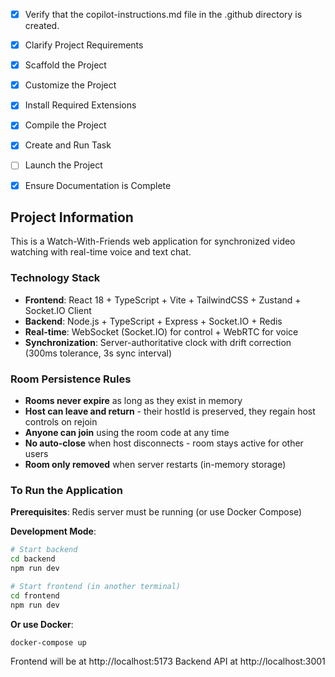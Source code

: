 <!-- Use this file to provide workspace-specific custom instructions to Copilot. For more details, visit https://code.visualstudio.com/docs/copilot/copilot-customization#_use-a-githubcopilotinstructionsmd-file -->
- [x] Verify that the copilot-instructions.md file in the .github directory is created.

- [x] Clarify Project Requirements

- [x] Scaffold the Project

- [x] Customize the Project

- [x] Install Required Extensions

- [x] Compile the Project

- [x] Create and Run Task

- [ ] Launch the Project

- [x] Ensure Documentation is Complete

## Project Information

This is a Watch-With-Friends web application for synchronized video watching with real-time voice and text chat.

### Technology Stack
- **Frontend**: React 18 + TypeScript + Vite + TailwindCSS + Zustand + Socket.IO Client
- **Backend**: Node.js + TypeScript + Express + Socket.IO + Redis
- **Real-time**: WebSocket (Socket.IO) for control + WebRTC for voice
- **Synchronization**: Server-authoritative clock with drift correction (300ms tolerance, 3s sync interval)

### Room Persistence Rules
- **Rooms never expire** as long as they exist in memory
- **Host can leave and return** - their hostId is preserved, they regain host controls on rejoin
- **Anyone can join** using the room code at any time
- **No auto-close** when host disconnects - room stays active for other users
- **Room only removed** when server restarts (in-memory storage)

### To Run the Application

**Prerequisites**: Redis server must be running (or use Docker Compose)

**Development Mode**:
```bash
# Start backend
cd backend
npm run dev

# Start frontend (in another terminal)
cd frontend  
npm run dev
```

**Or use Docker**:
```bash
docker-compose up
```

Frontend will be at http://localhost:5173
Backend API at http://localhost:3001
